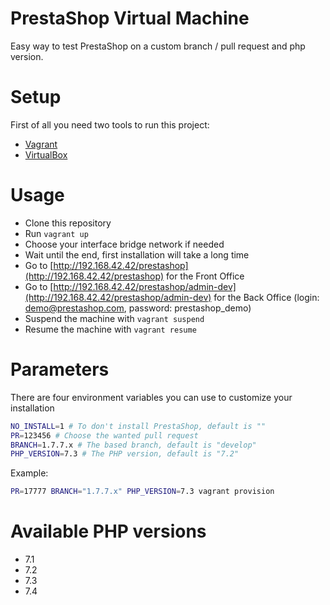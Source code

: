 # PrestaShop Virtual Machine

Easy way to test PrestaShop on a custom branch / pull request and php version.

# Setup

First of all you need two tools to run this project:

- [Vagrant](https://www.vagrantup.com/downloads.html)
- [VirtualBox](https://www.virtualbox.org/wiki/Downloads)


# Usage

- Clone this repository
- Run `vagrant up`
- Choose your interface bridge network if needed
- Wait until the end, first installation will take a long time
- Go to [http://192.168.42.42/prestashop](http://192.168.42.42/prestashop) for the Front Office
- Go to [http://192.168.42.42/prestashop/admin-dev](http://192.168.42.42/prestashop/admin-dev) for the Back Office (login: demo@prestashop.com, password: prestashop_demo)
- Suspend the machine with `vagrant suspend`
- Resume the machine with `vagrant resume`

# Parameters

There are four environment variables you can use to customize your installation


```bash
NO_INSTALL=1 # To don't install PrestaShop, default is ""
PR=123456 # Choose the wanted pull request
BRANCH=1.7.7.x # The based branch, default is "develop"
PHP_VERSION=7.3 # The PHP version, default is "7.2"
```


Example:

```bash
PR=17777 BRANCH="1.7.7.x" PHP_VERSION=7.3 vagrant provision
```

# Available PHP versions

- 7.1
- 7.2
- 7.3
- 7.4

